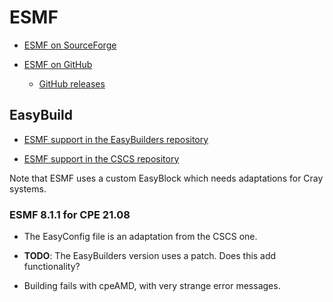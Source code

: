 # ESMF

  * [ESMF on SourceForge](https://sourceforge.net/projects/esmf/)

  * [ESMF on GitHub]()

      * [GitHub releases](https://github.com/esmf-org/esmf/releases)


## EasyBuild

  * [ESMF support in the EasyBuilders repository](https://github.com/easybuilders/easybuild-easyconfigs/tree/main/easybuild/easyconfigs/e/ESMF)

  * [ESMF support in the CSCS repository](https://github.com/eth-cscs/production/tree/master/easybuild/easyconfigs/e/ESMF)

Note that ESMF uses a custom EasyBlock which needs adaptations for Cray systems.


### ESMF 8.1.1 for CPE 21.08

  * The EasyConfig file is an adaptation from the CSCS one.

  * **TODO**: The EasyBuilders version uses a patch. Does this add functionality?

  * Building fails with cpeAMD, with very strange error messages.
